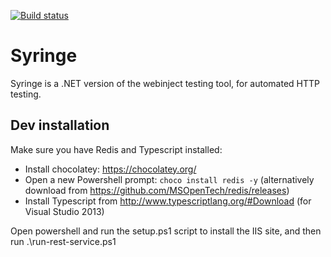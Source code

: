 [![Build status](https://ci.appveyor.com/api/projects/status/7l5ooplj6mbdkvfv?svg=true)](https://ci.appveyor.com/project/yetanotherchris/syringe)

# Syringe
Syringe is a .NET version of the webinject testing tool, for automated HTTP testing.

## Dev installation

Make sure you have Redis and Typescript installed:

* Install chocolatey: https://chocolatey.org/
* Open a new Powershell prompt: `choco install redis -y` (alternatively download from https://github.com/MSOpenTech/redis/releases)
* Install Typescript from http://www.typescriptlang.org/#Download (for Visual Studio 2013)

Open powershell and run the setup.ps1 script to install the IIS site, and then run .\run-rest-service.ps1
